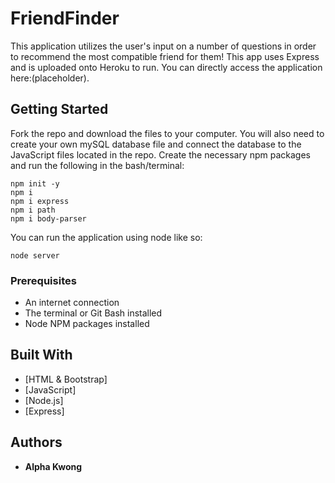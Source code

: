 # FriendFinder

This application utilizes the user's input on a number of questions in order to recommend the most compatible friend for them! This app uses Express and is uploaded onto Heroku to run. You can directly access the application here:(placeholder).

## Getting Started

Fork the repo and download the files to your computer. You will also need to create your own mySQL database file and connect the database to the JavaScript files located in the repo. Create the necessary npm packages and run the following in the bash/terminal:

```
npm init -y
npm i
npm i express
npm i path
npm i body-parser
```

You can run the application using node like so:

    node server
    
### Prerequisites

- An internet connection
- The terminal or Git Bash installed
- Node NPM packages installed

## Built With

* [HTML & Bootstrap]
* [JavaScript]
* [Node.js]
* [Express]

## Authors

* **Alpha Kwong**
